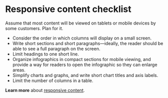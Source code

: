 ﻿# Responsive content checklist

Assume that most content will be viewed on tablets or mobile devices by some customers. Plan for it.

  - Consider the order in which columns will display on a small screen.
  - Write short sections and short paragraphs—ideally, the reader should be able to see a full paragraph on the screen.
  - Limit headings to one short line.
  - Organize
    infographics in compact sections for mobile viewing, and provide a way
    for readers to open the infographic so they can enlarge areas.
  - Simplify charts and graphs, and write short chart titles and axis labels.
  - Limit the number of columns in a table.

[](https://worldready.cloudapp.net/Styleguide/Read?id=2700&topicid=28694)**Learn more**  about [responsive content](https://worldready.cloudapp.net/Styleguide/Read?id=2700&topicid=36384).
